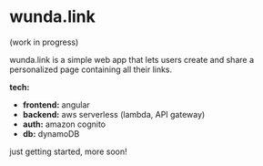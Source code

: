 # wunda.link
(work in progress)

wunda.link is a simple web app that lets users create and share a personalized page containing all their links. 

**tech:**
- **frontend:** angular
- **backend:** aws serverless (lambda, API gateway)
- **auth:** amazon cognito
- **db:** dynamoDB

just getting started, more soon!